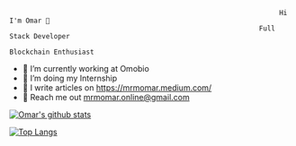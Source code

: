                                                                        Hi I'm Omar 👋
                                                                  Full Stack Developer
                                                                  Blockchain Enthusiast
                                                                  
                                                                  

- 🔭 I’m currently working at Omobio
- 🌱 I’m doing my Internship
- 📝 I write articles on https://mrmomar.medium.com/
- :incoming_envelope: Reach me out mrmomar.online@gmail.com



[![Omar's github stats](https://github-readme-stats.vercel.app/api?username=MRMOMAR&count_private=true&show_icons=true&theme=radical&hide_rank=false)](https://github.com/anuraghazra/github-readme-stats)

[![Top Langs](https://github-readme-stats.vercel.app/api/top-langs/?username=MRMOMAR)](https://github.com/anuraghazra/github-readme-stats)

<!-- <a target="_blank" href="https://github-readme-medium-recent-article.vercel.app/medium/@mrmomar/0"><img src="https://github-readme-medium-recent-article.vercel.app/medium/@khuyentran1476/0" alt="Recent Article 0"> -->
